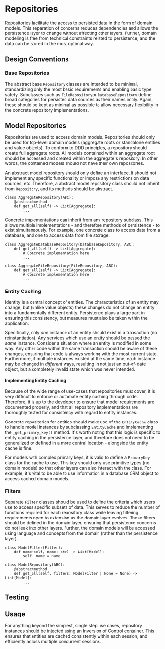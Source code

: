 # Repositories

Repositories facilitate the access to persisted data in the form of domain models. This separation of concerns reduces dependencies and allows the persistence layer to change without affecting other layers. Further, domain modeling is free from technical constraints related to persistence, and the data can be stored in the most optimal way.

## Design Conventions

### Base Repositories

The abstract base `Repository` classes are intended to be minimal, standardizing only the most basic requirements and enabling basic type safety. Subclasses such as `FileRepository`or `DatabaseRepository` define broad categories for persisted data sources as their names imply. Again, these should be kept as minimal as possible to allow necessary flexibility in the concrete repository implementations.

## Model Repositories

Repositories are used to access domain models. Repositories should only be used for top-level domain models (aggregate roots or standalone entities and value objects). To conform to DDD principles, a repository should create full aggregate roots. All models contained within an aggregate root should be accessed and created within the aggregate's repository. In other words, the contained models should not have their own repositories.

An abstract model repository should only define an interface. It should not implement any specific functionality or impose any restrictions on data sources, etc. Therefore, a abstract model repository class should not inherit from `Repository`, and its methods should be abstract.

```
class AggregateRepository(ABC):
    @abstractmethod
    def get_all(self) -> List[Aggregate]:
        ...
```

Concrete implementations can inherit from any repository subclass. This allows multiple implementations - and therefore methods of persistence - to exist simultaneously. For example, one concrete class to access data from a database, and one to access data from file storage.

```
class AggregateDatabaseRepository(DatabaseRepository, ABC):
    def get_all(self) -> List[Aggregate]:
        # Concrete implementation here
        ...

class AggregateFileRepository(FileRepository, ABC):
    def get_all(self) -> List[Aggregate]:
        # Concrete implementation here
        ...
```

### Entity Caching

Identity is a central concept of entities. The characteristics of an entity may change, but (unlike value objects) these changes do not change an entity into a fundamentally different entity. Persistence plays a large part in ensuring this consistency, but measures must also be taken within the application.

Specifically, only _one_ instance of an entity should exist in a transaction (no reinstantiation). Any services which use an entity should be passed the _same_ instance. Consider a situation where an entity is modified in some way. Any other code within the same transaction should be aware of these changes, ensuring that code is always working with the most current state. Furthermore, if multiple instances existed at the same time, each instance may be changed in _different_ ways, resulting in not just an out-of-date object, but a completely invalid state which was never intended.

#### Implementing Entity Caching

Because of the wide range of use-cases that repositories must cover, it is very difficult to enforce or automate entity caching through code. Therefore, it is up to the developer to ensure that model requirements are documented properly, and that all repository implementations are thoroughly tested for consistency with regard to entity instances.

Concrete repositories for entities should make use of the `EntityCache` class to handle model instances by subclassing `EntityCache` and implementing the `_get_primary_key()` method. It's worth noting that this logic is specific to entity caching in the persistence layer, and therefore does not need to be generalized or defined in a more central location - alongside the entity cache is fine. 

For models with complex primary keys, it is valid to define a `PrimaryKey` class for the cache to use. This key should only use primitive types (no domain models) so that other layers can also interact with the class. For example, it's vital to be able to use information in a database ORM object to access cached domain models.

### Filters

Separate `Filter` classes should be used to define the criteria which users use to access specific subsets of data. This serves to reduce the number of functions required for each repository class while leaving filtering requirements open to extension as the domain layer evolves. These filters should be defined in the domain layer, ensuring that persistence concerns do not leak into other layers. Further, the domain models will be accessed using language and concepts from the domain (rather than the persistence layer). 

```
class ModelFilter(Filter):
    def name(self, name: str) -> List[Model]:
        self._name = name

class ModelRepository(ABC):
    @abstractmethod
    def get_all(self, filters: ModelFilter | None = None) -> List[Model]:
        ...
```

## Testing

## Usage

For anything beyond the simplest, single step use cases, repository instances should be injected using an Inversion of Control container. This ensures that entities are cached consistently within each session, and efficiently across multiple concurrent sessions.
